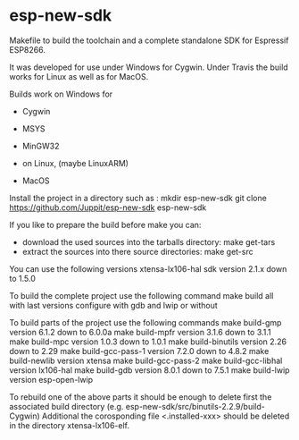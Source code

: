 # esp-new-sdk

Makefile to build the toolchain and a complete standalone SDK for Espressif ESP8266.

It was developed for use under Windows for Cygwin.
Under Travis the build works for Linux as well as for MacOS.

Builds work on Windows for
- Cygwin
- MSYS
- MinGW32

- on Linux, (maybe LinuxARM)
- MacOS

Install the project in a directory such as <esp-new-sdk>:
  mkdir esp-new-sdk
  git clone https://github.com/Juppit/esp-new-sdk esp-new-sdk

If you like to prepare the build before make you can:
- download the used sources into the tarballs directory:
  make get-tars
- extract the sources into there source directories:
  make get-src

You can use the following versions
  xtensa-lx106-hal sdk		version 2.1.x down to 1.5.0

To build the complete project use the following command
  make						build all with last versions
							configure with gdb and lwip or without

To build parts of the project use the following commands
  make build-gmp			version 6.1.2 down to 6.0.0a
  make build-mpfr			version 3.1.6 down to 3.1.1
  make build-mpc			version 1.0.3 down to 1.0.1
  make build-binutils		version 2.26  down to 2.29
  make build-gcc-pass-1		version 7.2.0 down to 4.8.2
  make build-newlib			version xtensa
  make build-gcc-pass-2
  make build-gcc-libhal		version lx106-hal
  make build-gdb			version 8.0.1 down to 7.5.1
  make build-lwip			version esp-open-lwip

To rebuild one of the above parts it should be enough to delete first the associated build directory (e.g. esp-new-sdk/src/binutils-2.2.9/build-Cygwin)
Additional the corosponding file <.installed-xxx> should be deleted in the directory xtensa-lx106-elf.

